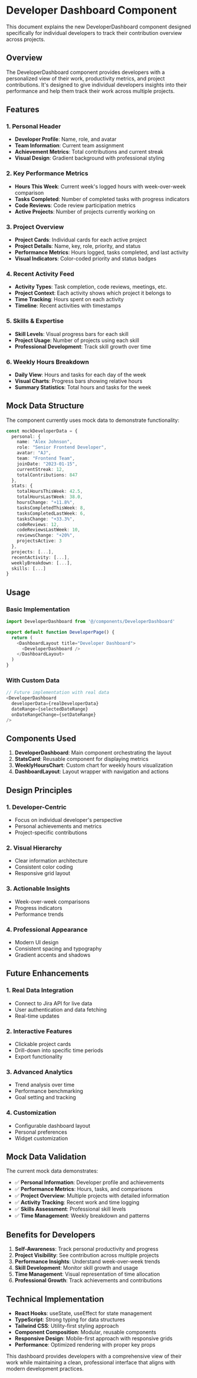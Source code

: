 # Developer Dashboard Component

This document explains the new DeveloperDashboard component designed specifically for individual developers to track their contribution overview across projects.

## Overview

The DeveloperDashboard component provides developers with a personalized view of their work, productivity metrics, and project contributions. It's designed to give individual developers insights into their performance and help them track their work across multiple projects.

## Features

### 1. **Personal Header**
- **Developer Profile**: Name, role, and avatar
- **Team Information**: Current team assignment
- **Achievement Metrics**: Total contributions and current streak
- **Visual Design**: Gradient background with professional styling

### 2. **Key Performance Metrics**
- **Hours This Week**: Current week's logged hours with week-over-week comparison
- **Tasks Completed**: Number of completed tasks with progress indicators
- **Code Reviews**: Code review participation metrics
- **Active Projects**: Number of projects currently working on

### 3. **Project Overview**
- **Project Cards**: Individual cards for each active project
- **Project Details**: Name, key, role, priority, and status
- **Performance Metrics**: Hours logged, tasks completed, and last activity
- **Visual Indicators**: Color-coded priority and status badges

### 4. **Recent Activity Feed**
- **Activity Types**: Task completion, code reviews, meetings, etc.
- **Project Context**: Each activity shows which project it belongs to
- **Time Tracking**: Hours spent on each activity
- **Timeline**: Recent activities with timestamps

### 5. **Skills & Expertise**
- **Skill Levels**: Visual progress bars for each skill
- **Project Usage**: Number of projects using each skill
- **Professional Development**: Track skill growth over time

### 6. **Weekly Hours Breakdown**
- **Daily View**: Hours and tasks for each day of the week
- **Visual Charts**: Progress bars showing relative hours
- **Summary Statistics**: Total hours and tasks for the week

## Mock Data Structure

The component currently uses mock data to demonstrate functionality:

```typescript
const mockDeveloperData = {
  personal: {
    name: "Alex Johnson",
    role: "Senior Frontend Developer",
    avatar: "AJ",
    team: "Frontend Team",
    joinDate: "2023-01-15",
    currentStreak: 12,
    totalContributions: 847
  },
  stats: {
    totalHoursThisWeek: 42.5,
    totalHoursLastWeek: 38.0,
    hoursChange: "+11.8%",
    tasksCompletedThisWeek: 8,
    tasksCompletedLastWeek: 6,
    tasksChange: "+33.3%",
    codeReviews: 12,
    codeReviewsLastWeek: 10,
    reviewsChange: "+20%",
    projectsActive: 3
  },
  projects: [...],
  recentActivity: [...],
  weeklyBreakdown: [...],
  skills: [...]
}
```

## Usage

### Basic Implementation
```typescript
import DeveloperDashboard from '@/components/DeveloperDashboard'

export default function DeveloperPage() {
  return (
    <DashboardLayout title="Developer Dashboard">
      <DeveloperDashboard />
    </DashboardLayout>
  )
}
```

### With Custom Data
```typescript
// Future implementation with real data
<DeveloperDashboard 
  developerData={realDeveloperData}
  dateRange={selectedDateRange}
  onDateRangeChange={setDateRange}
/>
```

## Components Used

1. **DeveloperDashboard**: Main component orchestrating the layout
2. **StatsCard**: Reusable component for displaying metrics
3. **WeeklyHoursChart**: Custom chart for weekly hours visualization
4. **DashboardLayout**: Layout wrapper with navigation and actions

## Design Principles

### 1. **Developer-Centric**
- Focus on individual developer's perspective
- Personal achievements and metrics
- Project-specific contributions

### 2. **Visual Hierarchy**
- Clear information architecture
- Consistent color coding
- Responsive grid layout

### 3. **Actionable Insights**
- Week-over-week comparisons
- Progress indicators
- Performance trends

### 4. **Professional Appearance**
- Modern UI design
- Consistent spacing and typography
- Gradient accents and shadows

## Future Enhancements

### 1. **Real Data Integration**
- Connect to Jira API for live data
- User authentication and data fetching
- Real-time updates

### 2. **Interactive Features**
- Clickable project cards
- Drill-down into specific time periods
- Export functionality

### 3. **Advanced Analytics**
- Trend analysis over time
- Performance benchmarking
- Goal setting and tracking

### 4. **Customization**
- Configurable dashboard layout
- Personal preferences
- Widget customization

## Mock Data Validation

The current mock data demonstrates:

- ✅ **Personal Information**: Developer profile and achievements
- ✅ **Performance Metrics**: Hours, tasks, and comparisons
- ✅ **Project Overview**: Multiple projects with detailed information
- ✅ **Activity Tracking**: Recent work and time logging
- ✅ **Skills Assessment**: Professional skill levels
- ✅ **Time Management**: Weekly breakdown and patterns

## Benefits for Developers

1. **Self-Awareness**: Track personal productivity and progress
2. **Project Visibility**: See contribution across multiple projects
3. **Performance Insights**: Understand week-over-week trends
4. **Skill Development**: Monitor skill growth and usage
5. **Time Management**: Visual representation of time allocation
6. **Professional Growth**: Track achievements and contributions

## Technical Implementation

- **React Hooks**: useState, useEffect for state management
- **TypeScript**: Strong typing for data structures
- **Tailwind CSS**: Utility-first styling approach
- **Component Composition**: Modular, reusable components
- **Responsive Design**: Mobile-first approach with responsive grids
- **Performance**: Optimized rendering with proper key props

This dashboard provides developers with a comprehensive view of their work while maintaining a clean, professional interface that aligns with modern development practices.




